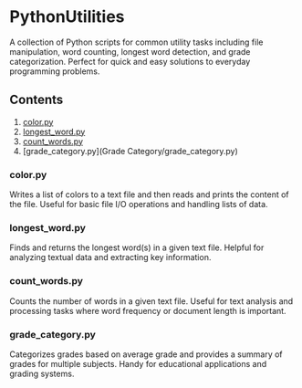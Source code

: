 # PythonUtilities

A collection of Python scripts for common utility tasks including file manipulation, word counting, longest word detection, and grade categorization. Perfect for quick and easy solutions to everyday programming problems.

## Contents

1. [color.py](Color/color.py)
2. [longest_word.py](longest_word.py)
3. [count_words.py](WordCounter/word_counter.py)
4. [grade_category.py](Grade Category/grade_category.py)

### color.py

Writes a list of colors to a text file and then reads and prints the content of the file. Useful for basic file I/O operations and handling lists of data.

### longest_word.py

Finds and returns the longest word(s) in a given text file. Helpful for analyzing textual data and extracting key information.

### count_words.py

Counts the number of words in a given text file. Useful for text analysis and processing tasks where word frequency or document length is important.

### grade_category.py

Categorizes grades based on average grade and provides a summary of grades for multiple subjects. Handy for educational applications and grading systems.
